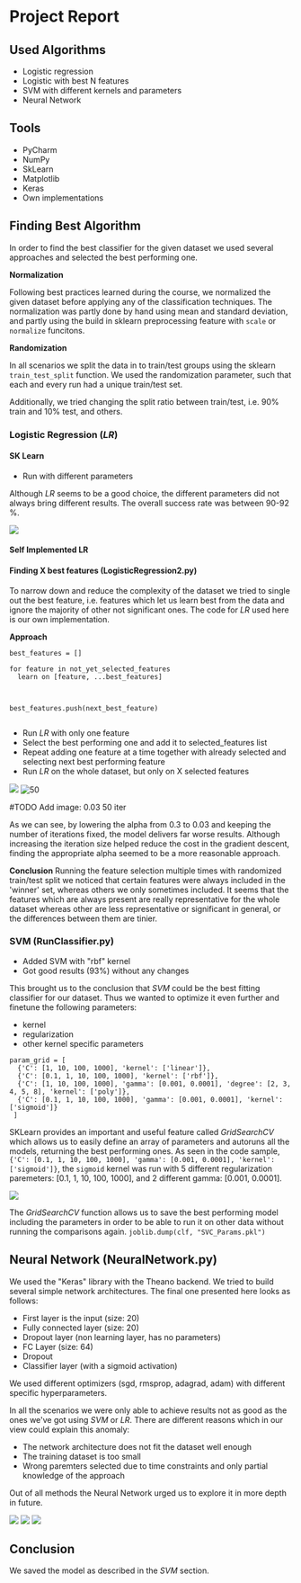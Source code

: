 # Project Report

## Used Algorithms

* Logistic regression 
* Logistic with best N features
* SVM with different kernels and parameters
* Neural Network

## Tools

* PyCharm
* NumPy
* SkLearn
* Matplotlib
* Keras
* Own implementations

## Finding Best Algorithm

In order to find the best classifier for the given dataset we used several approaches and selected the best performing one. 

**Normalization**

Following best practices learned during the course, we normalized the given dataset before applying any of the classification techniques. The normalization was partly done by hand using mean and standard deviation, and partly using the build in sklearn preprocessing feature with `scale` or `normalize` funcitons.

**Randomization**

In all scenarios we split the data in to train/test groups using the sklearn `train_test_split` function. We used the randomization parameter, such that each and every run had a unique train/test set. 

Additionally, we tried changing the split ratio between train/test, i.e. 90% train and 10% test, and others.


### Logistic Regression (*LR*)

#### SK Learn
* Run with different parameters

Although *LR* seems to be a good choice, the different parameters did not always bring different results. The overall success rate was between 90-92 %.


![](images/logistic_sklearn_res.PNG)


#### Self Implemented LR


#### Finding X best features (LogisticRegression2.py)
To narrow down and reduce the complexity of the dataset we tried to single out the best feature, i.e. features which let us learn best from the data and ignore the majority of other not significant ones. The code for *LR* used here is our own implementation.

**Approach**

```
best_features = []

for feature in not_yet_selected_features
  learn on [feature, ...best_features]
  
  
  
best_features.push(next_best_feature)
 
```
* Run *LR* with only one feature 
* Select the best performing one and add it to selected_features list
* Repeat adding one feature at a time together with already selected and selecting next best performing feature
* Run *LR* on the whole dataset, but only on X selected features


![](images/LogisticRegersion_On_X_Best_restExample.png)
![50](images/LogisticRegersion_On_X_Best.png)

#TODO Add image: 0.03 50 iter


As we can see, by lowering the alpha from 0.3 to 0.03 and keeping the number of iterations fixed, the model delivers far worse results. Although increasing the iteration size helped reduce the cost in the gradient descent, finding the appropriate alpha seemed to be a more reasonable approach. 


**Conclusion**
Running the feature selection multiple times with randomized train/test split we noticed that certain features were always included in the 'winner' set, whereas others we only sometimes included. It seems that the features which are always present are really representative for the whole dataset whereas other are less representative or significant in general, or the differences between them are tinier.

### SVM (RunClassifier.py)

* Added SVM with "rbf" kernel
* Got good results (93%) without any changes

This brought us to the conclusion that *SVM* could be the best fitting classifier for our dataset. Thus we wanted to optimize it even further and finetune the following parameters:

* kernel
* regularization
* other kernel specific parameters

```
param_grid = [
  {'C': [1, 10, 100, 1000], 'kernel': ['linear']},
  {'C': [0.1, 1, 10, 100, 1000], 'kernel': ['rbf']},
  {'C': [1, 10, 100, 1000], 'gamma': [0.001, 0.0001], 'degree': [2, 3, 4, 5, 8], 'kernel': ['poly']},
  {'C': [0.1, 1, 10, 100, 1000], 'gamma': [0.001, 0.0001], 'kernel': ['sigmoid']}
 ]
```

SKLearn provides an important and useful feature called *GridSearchCV* which allows us to easily define an array of parameters and autoruns all the models, returning the best performing ones. As seen in the code sample, ` {'C': [0.1, 1, 10, 100, 1000], 'gamma': [0.001, 0.0001], 'kernel': ['sigmoid']}`, the `sigmoid` kernel was run with 5 different regularization paremeters:  [0.1, 1, 10, 100, 1000], and 2 different gamma:  [0.001, 0.0001].



![](images/gridSearch_res.PNG)


The *GridSearchCV* function allows us to save the best performing model including the parameters in order to be able to run it on other data without running the comparisons again. `joblib.dump(clf, "SVC_Params.pkl")`

## Neural Network (NeuralNetwork.py)



We used the "Keras" library with the Theano backend. We tried to build several simple network architectures. The final one presented here looks as follows:

* First layer is the input (size: 20)
* Fully connected layer (size: 20)
* Dropout layer (non learning layer, has no parameters)
* FC Layer (size: 64) 
* Dropout
* Classifier layer (with a sigmoid activation)

We used different optimizers (sgd, rmsprop, adagrad, adam) with different specific hyperparameters.

In all the scenarios we were only able to achieve results not as good as the ones we've got using *SVM* or *LR*. There are different reasons which in our view could explain this anomaly:

* The network architecture does not fit the dataset well enough
* The training dataset is too small
* Wrong paremters selected due to time constraints and only partial knowledge of the approach

Out of all methods the Neural Network urged us to explore it in more depth in future.

![](images/Net_Learning_Progress.png)
![](images/Net_modelAccuracy.png)
![](images/Net_modelLoss.png)

## Conclusion

We saved the model as described in the *SVM* section. 

## 
